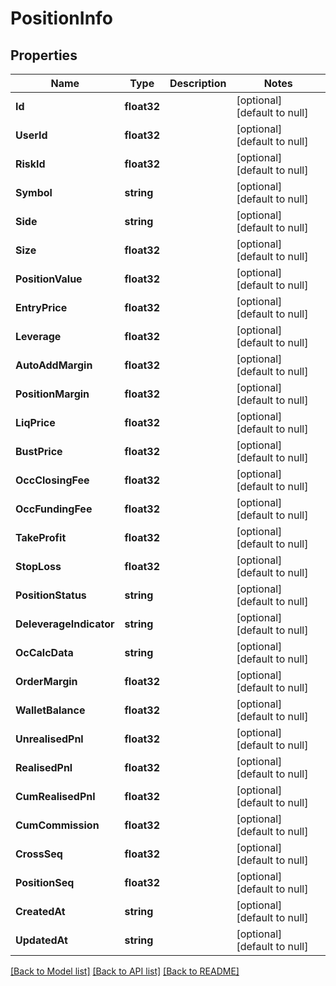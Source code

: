 # PositionInfo

## Properties
Name | Type | Description | Notes
------------ | ------------- | ------------- | -------------
**Id** | **float32** |  | [optional] [default to null]
**UserId** | **float32** |  | [optional] [default to null]
**RiskId** | **float32** |  | [optional] [default to null]
**Symbol** | **string** |  | [optional] [default to null]
**Side** | **string** |  | [optional] [default to null]
**Size** | **float32** |  | [optional] [default to null]
**PositionValue** | **float32** |  | [optional] [default to null]
**EntryPrice** | **float32** |  | [optional] [default to null]
**Leverage** | **float32** |  | [optional] [default to null]
**AutoAddMargin** | **float32** |  | [optional] [default to null]
**PositionMargin** | **float32** |  | [optional] [default to null]
**LiqPrice** | **float32** |  | [optional] [default to null]
**BustPrice** | **float32** |  | [optional] [default to null]
**OccClosingFee** | **float32** |  | [optional] [default to null]
**OccFundingFee** | **float32** |  | [optional] [default to null]
**TakeProfit** | **float32** |  | [optional] [default to null]
**StopLoss** | **float32** |  | [optional] [default to null]
**PositionStatus** | **string** |  | [optional] [default to null]
**DeleverageIndicator** | **string** |  | [optional] [default to null]
**OcCalcData** | **string** |  | [optional] [default to null]
**OrderMargin** | **float32** |  | [optional] [default to null]
**WalletBalance** | **float32** |  | [optional] [default to null]
**UnrealisedPnl** | **float32** |  | [optional] [default to null]
**RealisedPnl** | **float32** |  | [optional] [default to null]
**CumRealisedPnl** | **float32** |  | [optional] [default to null]
**CumCommission** | **float32** |  | [optional] [default to null]
**CrossSeq** | **float32** |  | [optional] [default to null]
**PositionSeq** | **float32** |  | [optional] [default to null]
**CreatedAt** | **string** |  | [optional] [default to null]
**UpdatedAt** | **string** |  | [optional] [default to null]

[[Back to Model list]](../README.md#documentation-for-models) [[Back to API list]](../README.md#documentation-for-api-endpoints) [[Back to README]](../README.md)


